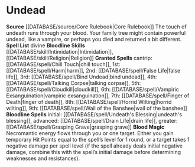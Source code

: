 ﻿---
bloodline: Undead
id: '10'
name: Undead
rarity: Common
rus_type_level: null
source: '[[DATABASE/source/Core Rulebook|Core Rulebook]]'
spell:
- '[[DATABASE/spell/Bind Undead|Bind Undead]]'
- '[[DATABASE/spell/Chill Touch|ChillTouch]]'
- '[[DATABASE/spell/Cloudkill|Cloudkill]]'
- '[[DATABASE/spell/Drain Life|Drain Life]]'
- '[[DATABASE/spell/False Life|False Life]]'
- '[[DATABASE/spell/Finger of Death|Finger of Death]]'
- '[[DATABASE/spell/Grasping Grave|Grasping Grave]]'
- '[[DATABASE/spell/Harm|Harm]]'
- '[[DATABASE/spell/Horrid Wilting|Horrid Wilting]]'
- '[[DATABASE/spell/Talking Corpse|Talking Corpse]]'
- '[[DATABASE/spell/Undeath''s Blessing|Undeath''s Blessing]]'
- '[[DATABASE/spell/Vampiric Exsanguination|Vampiric Exsanguination]]'
- '[[DATABASE/spell/Wail of the Banshee|Wail of the Banshee]]'
trait: null
type: Sorcerer Bloodline

---
# Undead

**Source** [[DATABASE/source/Core Rulebook|Core Rulebook]] 
The touch of undeath runs through your blood. Your family tree might contain powerful undead, like a vampire, or perhaps you died and returned a bit different.
**Spell List** divine
**Bloodline Skills** [[DATABASE/skill/Intimidation|Intimidation]], [[DATABASE/skill/Religion|Religion]]
**Granted Spells** cantrip: [[DATABASE/spell/Chill Touch|chill touch]], 1st: [[DATABASE/spell/Harm|harm]], 2nd: [[DATABASE/spell/False Life|false life]], 3rd: [[DATABASE/spell/Bind Undead|bind undead]], 4th: [[DATABASE/spell/Talking Corpse|talking corpse]], 5th: [[DATABASE/spell/Cloudkill|cloudkill]], 6th: [[DATABASE/spell/Vampiric Exsanguination|vampiric exsanguination]], 7th: [[DATABASE/spell/Finger of Death|finger of death]], 8th: [[DATABASE/spell/Horrid Wilting|horrid wilting]], 9th: [[DATABASE/spell/Wail of the Banshee|wail of the banshee]]
**Bloodline Spells** initial: [[DATABASE/spell/Undeath's Blessing|undeath's blessing]], advanced: [[DATABASE/spell/Drain Life|drain life]], greater: [[DATABASE/spell/Grasping Grave|grasping grave]]
**Blood Magic** Necromantic energy flows through you or one target. Either you gain temporary Hit Points equal to the spell’s level for 1 round, or a target takes 1 negative damage per spell level (if the spell already deals initial negative damage, combine this with the spell’s initial damage before determining weaknesses and resistances).